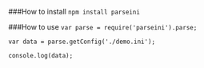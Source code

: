 ###How to install
`npm install parseini`

###How to use
`var parse = require('parseini').parse;`

`var data = parse.getConfig('./demo.ini');`

`console.log(data);`
